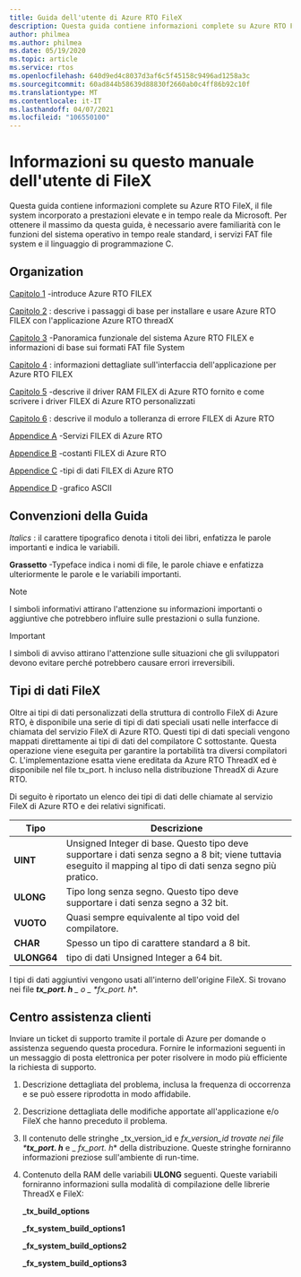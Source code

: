```yaml
---
title: Guida dell'utente di Azure RTO FileX
description: Questa guida contiene informazioni complete su Azure RTO FileX, il file system in tempo reale ad alte prestazioni di Microsoft.
author: philmea
ms.author: philmea
ms.date: 05/19/2020
ms.topic: article
ms.service: rtos
ms.openlocfilehash: 640d9ed4c8037d3af6c5f45158c9496ad1258a3c
ms.sourcegitcommit: 60ad844b58639d88830f2660ab0c4ff86b92c10f
ms.translationtype: MT
ms.contentlocale: it-IT
ms.lasthandoff: 04/07/2021
ms.locfileid: "106550100"
---
```

# <a name="about-this-filex-user-guide"></a>Informazioni su questo manuale dell'utente di FileX

Questa guida contiene informazioni complete su Azure RTO FileX, il file system incorporato a prestazioni elevate e in tempo reale da Microsoft. Per ottenere il massimo da questa guida, è necessario avere familiarità con le funzioni del sistema operativo in tempo reale standard, i servizi FAT file system e il linguaggio di programmazione C.

## <a name="organization"></a>Organization

[Capitolo 1](chapter1.md) -introduce Azure RTO FILEX

[Capitolo 2](chapter2.md) : descrive i passaggi di base per installare e usare Azure RTO FILEX con l'applicazione Azure RTO threadX

[Capitolo 3](chapter3.md) -Panoramica funzionale del sistema Azure RTO FILEX e informazioni di base sui formati FAT file System

[Capitolo 4](chapter4.md) : informazioni dettagliate sull'interfaccia dell'applicazione per Azure RTO FILEX

[Capitolo 5](chapter5.md) -descrive il driver RAM FILEX di Azure RTO fornito e come scrivere i driver FILEX di Azure RTO personalizzati

[Capitolo 6](chapter6.md) : descrive il modulo a tolleranza di errore FILEX di Azure RTO

[Appendice A](appendix-a.md) -Servizi FILEX di Azure RTO

[Appendice B](appendix-b.md) -costanti FILEX di Azure RTO

[Appendice C](appendix-c.md) -tipi di dati FILEX di Azure RTO

[Appendice D](appendix-d.md) -grafico ASCII

## <a name="guide-conventions"></a>Convenzioni della Guida

*Italics* : il carattere tipografico denota i titoli dei libri, enfatizza le parole importanti e indica le variabili.

**Grassetto** -Typeface indica i nomi di file, le parole chiave e enfatizza ulteriormente le parole e le variabili importanti.

> [!NOTE]
> I simboli informativi attirano l'attenzione su informazioni importanti o aggiuntive che potrebbero influire sulle prestazioni o sulla funzione.

> [!IMPORTANT]
> I simboli di avviso attirano l'attenzione sulle situazioni che gli sviluppatori devono evitare perché potrebbero causare errori irreversibili.

## <a name="filex-data-types"></a>Tipi di dati FileX

Oltre ai tipi di dati personalizzati della struttura di controllo FileX di Azure RTO, è disponibile una serie di tipi di dati speciali usati nelle interfacce di chiamata del servizio FileX di Azure RTO. Questi tipi di dati speciali vengono mappati direttamente ai tipi di dati del compilatore C sottostante. Questa operazione viene eseguita per garantire la portabilità tra diversi compilatori C. L'implementazione esatta viene ereditata da Azure RTO ThreadX ed è disponibile nel file tx_port. h incluso nella distribuzione ThreadX di Azure RTO.

Di seguito è riportato un elenco dei tipi di dati delle chiamate al servizio FileX di Azure RTO e dei relativi significati.

| Tipo  | Descrizione  |
|---|---|
| **UINT** | Unsigned Integer di base. Questo tipo deve supportare i dati senza segno a 8 bit; viene tuttavia eseguito il mapping al tipo di dati senza segno più pratico. |
| **ULONG** | Tipo long senza segno. Questo tipo deve supportare i dati senza segno a 32 bit. |
| **VUOTO** | Quasi sempre equivalente al tipo void del compilatore. |
| **CHAR** | Spesso un tipo di carattere standard a 8 bit. |
| **ULONG64** | tipo di dati Unsigned Integer a 64 bit. |

I tipi di dati aggiuntivi vengono usati all'interno dell'origine FileX. Si trovano nei file ***tx_port. h** _ o _ *_fx_port. h_**.

## <a name="customer-support-center"></a>Centro assistenza clienti

Inviare un ticket di supporto tramite il portale di Azure per domande o assistenza seguendo questa procedura. Fornire le informazioni seguenti in un messaggio di posta elettronica per poter risolvere in modo più efficiente la richiesta di supporto.

1. Descrizione dettagliata del problema, inclusa la frequenza di occorrenza e se può essere riprodotta in modo affidabile.
2. Descrizione dettagliata delle modifiche apportate all'applicazione e/o FileX che hanno preceduto il problema.
3. Il contenuto delle stringhe _tx_version_id e _fx_version_id trovate nei file ***tx_port. h**_ e _ *_fx_port. h_** della distribuzione. Queste stringhe forniranno informazioni preziose sull'ambiente di run-time.
4. Contenuto della RAM delle variabili **ULONG** seguenti. Queste variabili forniranno informazioni sulla modalità di compilazione delle librerie ThreadX e FileX:

    **_tx_build_options**

    **_fx_system_build_options1**

    **_fx_system_build_options2**

    **_fx_system_build_options3**
